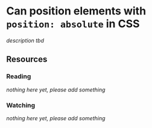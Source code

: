 # Can position elements with `position: absolute` in CSS
_description tbd_
## Resources
### Reading
_nothing here yet, please add something_
### Watching
_nothing here yet, please add something_
